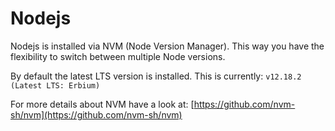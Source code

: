 # Nodejs

Nodejs is installed via NVM (Node Version Manager). This way you have the
flexibility to switch between multiple Node versions.

By default the latest LTS version is installed. This is currently:
`v12.18.2 (Latest LTS: Erbium)`

For more details about NVM have a look at: [https://github.com/nvm-sh/nvm](https://github.com/nvm-sh/nvm)
